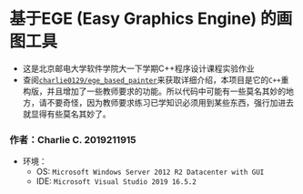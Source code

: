 # 基于EGE (Easy Graphics Engine) 的画图工具

* 这是北京邮电大学软件学院大一下学期C++程序设计课程实验作业
* 查阅[`charlie0129/ege_based_painter`](https://github.com/charlie0129/ege_based_painter)来获取详细介绍，本项目是它的`C++`重构版，并且增加了一些教师要求的功能。所以代码中可能有一些莫名其妙的地方，请不要奇怪，因为教师要求练习已学知识必须用到某些东西，强行加进去就显得有些莫名其妙了。
### 作者：Charlie C. 2019211915

* 环境：
  * OS: `Microsoft Windows Server 2012 R2 Datacenter with GUI`
  * IDE: `Microsoft Visual Studio 2019 16.5.2`
